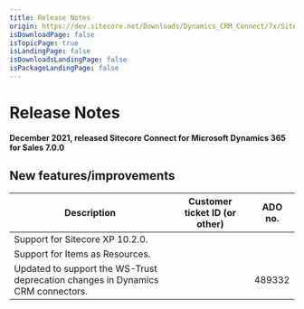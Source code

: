 ```yaml
---
title: Release Notes
origin: https://dev.sitecore.net/Downloads/Dynamics_CRM_Connect/7x/Sitecore_Connect_for_Microsoft_Dynamics_365_for_Sales_700/Release_Notes
isDownloadPage: false
isTopicPage: true
isLandingPage: false
isDownloadsLandingPage: false
isPackageLandingPage: false
---
```


# Release Notes

**December 2021, released Sitecore Connect for Microsoft Dynamics 365 for Sales 7.0.0**

## New features/improvements

 | Description | Customer ticket ID (or other) | ADO no. |
 | --- | --- | --- |
 | Support for Sitecore XP 10.2.0. |  |  |
 | Support for Items as Resources. |  |  |
 | Updated to support the WS-Trust deprecation changes in Dynamics CRM connectors. |  | 489332 |